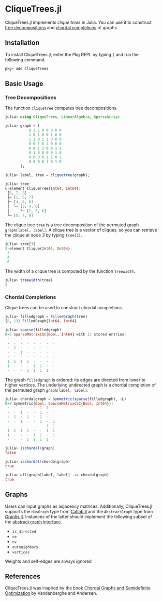 # CliqueTrees.jl

CliqueTrees.jl implements *clique trees* in Julia. You can use it to construct [tree decompositions](https://en.wikipedia.org/wiki/Tree_decomposition) and [chordal completions](https://en.wikipedia.org/wiki/Chordal_completion) of graphs.

## Installation

To install CliqueTrees.jl, enter the Pkg REPL by typing `]` and run the following command.

```julia
pkg> add CliqueTrees
```

## Basic Usage

### Tree Decompositions

The function `cliquetree` computes tree decompositions.

```julia
julia> using CliqueTrees, LinearAlgebra, SparseArrays

julia> graph = [
           0 1 1 0 0 0 0 0
           1 0 1 0 0 1 0 0
           1 1 0 1 1 0 0 0
           0 0 1 0 1 0 0 0
           0 0 1 1 0 0 1 1
           0 1 0 0 0 0 1 0
           0 0 0 0 1 1 0 1
           0 0 0 0 1 0 1 0
       ];

julia> label, tree = cliquetree(graph);

julia> tree
6-element CliqueTree{Int64, Int64}:
 [6, 7, 8]
 ├─ [1, 6, 7]
 ├─ [4, 6, 8]
 │  └─ [3, 4, 6]
 │     └─ [2, 3, 6]
 └─ [5, 7, 8]
```

The clique tree `tree` is a tree decomposition of the permuted graph `graph[label, label]`.
A clique tree is a vector of cliques, so you can retrieve the clique at node 3 by typing `tree[3]`.

```julia
julia> tree[3]
3-element Clique{Int64, Int64}:
 3
 4
 6
```

The width of a clique tree is computed by the function `treewidth`.

```julia
julia> treewidth(tree)
2
```

### Chordal Completions

Clique trees can be used to construct chordal completions.

```julia
julia> filledgraph = FilledGraph(tree)
{8, 13} FilledGraph{Int64, Int64}

julia> sparse(filledgraph)
8×8 SparseMatrixCSC{Bool, Int64} with 13 stored entries:
 ⋅  ⋅  ⋅  ⋅  ⋅  ⋅  ⋅  ⋅
 ⋅  ⋅  ⋅  ⋅  ⋅  ⋅  ⋅  ⋅
 ⋅  1  ⋅  ⋅  ⋅  ⋅  ⋅  ⋅
 ⋅  ⋅  1  ⋅  ⋅  ⋅  ⋅  ⋅
 ⋅  ⋅  ⋅  ⋅  ⋅  ⋅  ⋅  ⋅
 1  1  1  1  ⋅  ⋅  ⋅  ⋅
 1  ⋅  ⋅  ⋅  1  1  ⋅  ⋅
 ⋅  ⋅  ⋅  1  1  1  1  ⋅
```

The graph `filledgraph` is ordered: its edges are directed from lower to higher vertices. The underlying undirected graph is a chordal completion of the permuted graph `graph[label, label]`.

```julia
julia> chordalgraph = Symmetric(sparse(filledgraph), :L)
8×8 Symmetric{Bool, SparseMatrixCSC{Bool, Int64}}:
 ⋅  ⋅  ⋅  ⋅  ⋅  1  1  ⋅
 ⋅  ⋅  1  ⋅  ⋅  1  ⋅  ⋅
 ⋅  1  ⋅  1  ⋅  1  ⋅  ⋅
 ⋅  ⋅  1  ⋅  ⋅  1  ⋅  1
 ⋅  ⋅  ⋅  ⋅  ⋅  ⋅  1  1
 1  1  1  1  ⋅  ⋅  1  1
 1  ⋅  ⋅  ⋅  1  1  ⋅  1
 ⋅  ⋅  ⋅  1  1  1  1  ⋅

julia> ischordal(graph)
false

julia> ischordal(chordalgraph)
true

julia> all(graph[label, label] .<= chordalgraph)
true
```

## Graphs

Users can input graphs as adjacency matrices. Additionally, CliqueTrees.jl supports the `HasGraph` type from [Catlab.jl](https://github.com/AlgebraicJulia/Catlab.jl) and the `AbstractGraph` type from [Graphs.jl](https://github.com/JuliaGraphs/Graphs.jl). Instances of the latter should implement the following subset of the [abstract graph interface](https://juliagraphs.org/Graphs.jl/stable/core_functions/interface/).

  - `is_directed`
  - `ne`
  - `nv`
  - `outneighbors`
  - `vertices`

Weights and self-edges are always ignored.

## References

CliqueTrees.jl was inspired by the book [Chordal Graphs and Semidefinite Optimization](https://www.nowpublishers.com/article/Details/OPT-006) by Vandenberghe and Andersen.
